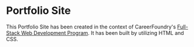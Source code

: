 # Portfolio Site

This Portfolio Site has been created in the context of CareerFoundry's [Full-Stack Web Development Program](https://careerfoundry.com/en/courses/become-a-web-developer/). It has been built by utilizing HTML and CSS.
